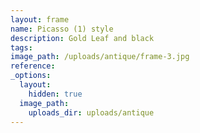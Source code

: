 ```yaml
---
layout: frame
name: Picasso (1) style
description: Gold Leaf and black
tags:
image_path: /uploads/antique/frame-3.jpg
reference:
_options:
  layout:
    hidden: true
  image_path:
    uploads_dir: uploads/antique
---
```

